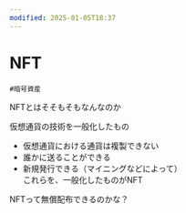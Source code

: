 ```yaml
---
modified: 2025-01-05T18:37
---
```

# NFT

`#暗号資産`

NFTとはそそもそもなんなのか

仮想通貨の技術を一般化したもの

- 仮想通貨における通貨は複製できない  
- 誰かに送ることができる  
- 新規発行できる（マイニングなどによって）  
これらを、一般化したものがNFT  

NFTって無償配布できるのかな？